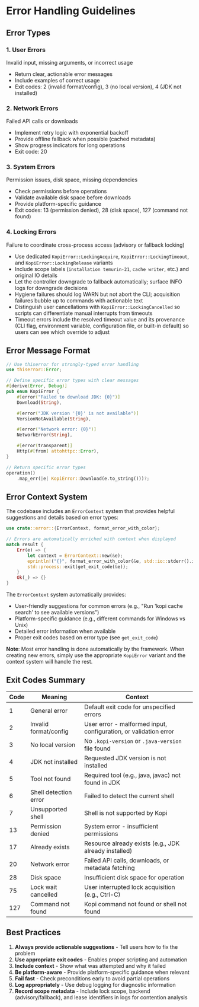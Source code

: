 # Error Handling Guidelines

## Error Types

### 1. User Errors

Invalid input, missing arguments, or incorrect usage

- Return clear, actionable error messages
- Include examples of correct usage
- Exit codes: 2 (invalid format/config), 3 (no local version), 4 (JDK not installed)

### 2. Network Errors

Failed API calls or downloads

- Implement retry logic with exponential backoff
- Provide offline fallback when possible (cached metadata)
- Show progress indicators for long operations
- Exit code: 20

### 3. System Errors

Permission issues, disk space, missing dependencies

- Check permissions before operations
- Validate available disk space before downloads
- Provide platform-specific guidance
- Exit codes: 13 (permission denied), 28 (disk space), 127 (command not found)

### 4. Locking Errors

Failure to coordinate cross-process access (advisory or fallback locking)

- Use dedicated `KopiError::LockingAcquire`, `KopiError::LockingTimeout`, and `KopiError::LockingRelease` variants
- Include scope labels (`installation temurin-21`, `cache writer`, etc.) and original IO details
- Let the controller downgrade to fallback automatically; surface INFO logs for downgrade decisions
- Hygiene failures should log WARN but not abort the CLI; acquisition failures bubble up to commands with actionable text
- Distinguish user cancellations with `KopiError::LockingCancelled` so scripts can differentiate manual interrupts from timeouts
- Timeout errors include the resolved timeout value and its provenance (CLI flag, environment variable, configuration file, or built-in default) so users can see which override to adjust

## Error Message Format

```rust
// Use thiserror for strongly-typed error handling
use thiserror::Error;

// Define specific error types with clear messages
#[derive(Error, Debug)]
pub enum KopiError {
    #[error("Failed to download JDK: {0}")]
    Download(String),

    #[error("JDK version '{0}' is not available")]
    VersionNotAvailable(String),

    #[error("Network error: {0}")]
    NetworkError(String),

    #[error(transparent)]
    Http(#[from] attohttpc::Error),
}

// Return specific error types
operation()
    .map_err(|e| KopiError::Download(e.to_string()))?;
```

## Error Context System

The codebase includes an `ErrorContext` system that provides helpful suggestions and details based on error types:

```rust
use crate::error::{ErrorContext, format_error_with_color};

// Errors are automatically enriched with context when displayed
match result {
    Err(e) => {
        let context = ErrorContext::new(&e);
        eprintln!("{}", format_error_with_color(&e, std::io::stderr().is_terminal()));
        std::process::exit(get_exit_code(&e));
    }
    Ok(_) => {}
}
```

The `ErrorContext` system automatically provides:

- User-friendly suggestions for common errors (e.g., "Run 'kopi cache search' to see available versions")
- Platform-specific guidance (e.g., different commands for Windows vs Unix)
- Detailed error information when available
- Proper exit codes based on error type (see `get_exit_code`)

**Note**: Most error handling is done automatically by the framework. When creating new errors, simply use the appropriate `KopiError` variant and the context system will handle the rest.

## Exit Codes Summary

| Code | Meaning               | Context                                                          |
| ---- | --------------------- | ---------------------------------------------------------------- |
| 1    | General error         | Default exit code for unspecified errors                         |
| 2    | Invalid format/config | User error - malformed input, configuration, or validation error |
| 3    | No local version      | No `.kopi-version` or `.java-version` file found                 |
| 4    | JDK not installed     | Requested JDK version is not installed                           |
| 5    | Tool not found        | Required tool (e.g., java, javac) not found in JDK               |
| 6    | Shell detection error | Failed to detect the current shell                               |
| 7    | Unsupported shell     | Shell is not supported by Kopi                                   |
| 13   | Permission denied     | System error - insufficient permissions                          |
| 17   | Already exists        | Resource already exists (e.g., JDK already installed)            |
| 20   | Network error         | Failed API calls, downloads, or metadata fetching                |
| 28   | Disk space            | Insufficient disk space for operation                            |
| 75   | Lock wait cancelled   | User interrupted lock acquisition (e.g., Ctrl-C)                 |
| 127  | Command not found     | Kopi command not found or shell not found                        |

## Best Practices

1. **Always provide actionable suggestions** - Tell users how to fix the problem
2. **Use appropriate exit codes** - Enables proper scripting and automation
3. **Include context** - Show what was attempted and why it failed
4. **Be platform-aware** - Provide platform-specific guidance when relevant
5. **Fail fast** - Check preconditions early to avoid partial operations
6. **Log appropriately** - Use debug logging for diagnostic information
7. **Record scope metadata** - Include lock scope, backend (advisory/fallback), and lease identifiers in logs for contention analysis
